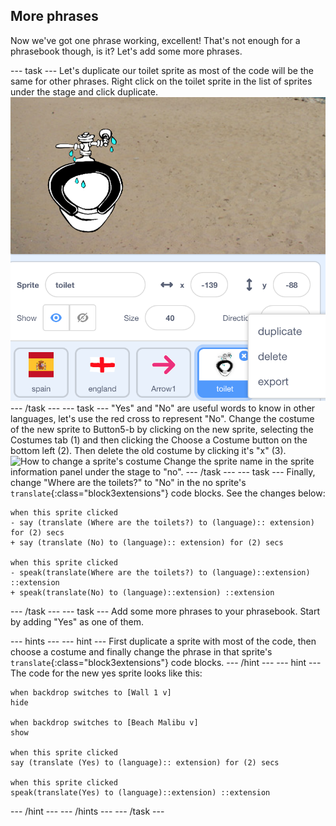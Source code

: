 ## More phrases

Now we've got one phrase working, excellent! That's not enough for a phrasebook though, is it? Let's add some more phrases.

--- task ---
Let's duplicate our toilet sprite as most of the code will be the same for other phrases. 
Right click on the toilet sprite in the list of sprites under the stage and click duplicate.
![How to duplicate a sprite](images/duplicateSprite.png)
--- /task ---
--- task ---
"Yes" and "No" are useful words to know in other languages, let's use the red cross to represent "No". Change the costume of the new sprite to Button5-b by clicking on the new sprite, selecting the Costumes tab (1) and then clicking the Choose a Costume button on the bottom left (2). Then delete the old costume by clicking it's "x" (3).
![How to change a sprite's costume](images/changeCostume.png)
Change the sprite name in the sprite information panel under the stage to "no".
--- /task ---
--- task ---
Finally, change "Where are the toilets?" to "No" in the no sprite's `translate`{:class="block3extensions"} code blocks. See the changes below:

```blocks3
when this sprite clicked
- say (translate (Where are the toilets?) to (language):: extension) for (2) secs
+ say (translate (No) to (language):: extension) for (2) secs

when this sprite clicked
- speak(translate(Where are the toilets?) to (language)::extension) ::extension
+ speak(translate(No) to (language)::extension) ::extension
```
--- /task ---
--- task --- 
Add some more phrases to your phrasebook. 
Start by adding "Yes" as one of them.

--- hints ---
--- hint ---
First duplicate a sprite with most of the code, then choose a costume and finally change the phrase in that sprite's `translate`{:class="block3extensions"} code blocks.
--- /hint ---
--- hint ---
The code for the new yes sprite looks like this:
```blocks3
when backdrop switches to [Wall 1 v]
hide

when backdrop switches to [Beach Malibu v]
show

when this sprite clicked
say (translate (Yes) to (language):: extension) for (2) secs

when this sprite clicked
speak(translate(Yes) to (language)::extension) ::extension
```
--- /hint ---
--- /hints ---
--- /task ---